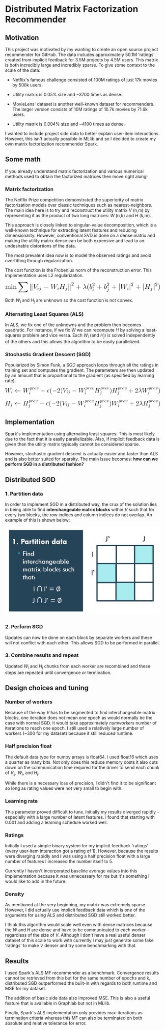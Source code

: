 # Distributed Matrix Factorization Recommender

## Motivation

This project was motivated by my wanting to create an open source project recommender for GitHub. The data includes approximately 50.1M 'ratings' created from implicit feedback for 3.5M projects by 4.5M users. This matrix is both incredibly large and incredibly sparse. To give some context to the scale of the data:

 - Netflix's famous challenge consisted of 100M ratings of just 17k movies by 500k users.
  * Utility matrix is 0.05% size and ~3700 times as dense.


 - MovieLens' dataset is another well-known dataset for recommenders. The larger version consists of 10M ratings of 10.7k movies by 71.6k users.
  * Utility matrix is 0.004% size and ~4100 times as dense.

I wanted to include project side data to better explain user-item interactions. However, this isn't actually possible in MLlib and so I decided to create my own matrix factorization recommender Spark.


## Some math

If you already understand matrix factorization and various numerical methods used to obtain the factorized matrices then move right along!

### Matrix factorization

The Netflix Prize competition demonstrated the superiority of matrix factorization models over classic techniques such as nearest-neighbors. The main idea here is to try and reconstruct the utility matrix _V_ (n,m) by representing it as the product of two long matrices: _W_ (n,k) and _H_ (k,m).

This approach is closely linked to singular-value decomposition, which is a well-known technique for extracting latent features and reducing dimensionality. However, conventional SVD is done on a dense matrix and making the utility matrix dense can be both expensive and lead to an undesirable distortions of the data.

The most prevalent idea now is to model the observed ratings and avoid overfitting through regularization.

The cost function is the Frobenius norm of the reconstruction error. This implementation uses L2 regularization.

![cost_function](imgs/cost.png)

Both _W<sub>i</sub>_ and _H<sub>j</sub>_ are unknown so the cost function is not convex.

### Alternating Least Squares (ALS)

In ALS, we fix one of the unknowns and the problem then becomes quadratic. For instance, if we fix _W_ we can recompute _H_ by solving a least-squares problem and vice versa. Each _W<sub>i</sub>_ (and _H<sub>j</sub>_) is solved independently of the others and this allows the algorithm to be easily parallelized.

### Stochastic Gradient Descent (SGD)

Popularized by Simon Funk, a SGD approach loops through all the ratings in training set and computes the gradient. The parameters are then updated by an amount that is proportional to the gradient (as specified by learning rate).

![w_update](imgs/w_update.png)

![h_update](imgs/h_update.png)


## Implementation

Spark's implementation using alternating least squares. This is most likely due to the fact that it is easily parallelizable. Also, if implicit feedback data is given then the utility matrix typically cannot be considered sparse.

However, stochastic gradient descent is actually easier and faster than ALS and is also better suited for sparsity. The main issue becomes: __how can we perform SGD in a distributed fashion?__


## Distributed SGD

### 1. Partition data

In order to implement SGD in a distributed way, the crux of the solution lies in being able to find __interchangeable matrix blocks__ within _V_ such that for every two blocks, the row indices and column indices do not overlap. An example of this is shown below:

![blocks](imgs/step1.PNG)

### 2. Perform SGD

Updates can now be done on each block by separate workers and these will not conflict with each other. This allows SGD to be performed in parallel.

### 3. Combine results and repeat

Updated _W<sub>i</sub>_ and _H<sub>j</sub>_ chunks from each worker are recombined and these steps are repeated until convergence or termination.


## Design choices and tuning

### Number of workers

Because of the way _V_ has to be segmented to find interchangeable matrix blocks, one iteration does not mean one epoch as would normally be the case with normal SGD. It would take approximately _numworkers_ number of iterations to reach one epoch. I still used a relatively large number of workers (~300 for my dataset) because it still reduced runtime.

### Half precision float

The default data type for numpy arrays is float64. I used float16 which uses a quarter as many bits. Not only does this reduce memory costs it also cuts down on the communication time required for the driver to send each chunk of _V<sub>ij</sub>_, _W<sub>i</sub>_, and _H<sub>j</sub>_.

While there is a necessary loss of precision, I didn't find it to be significant so long as rating values were not very small to begin with.

### Learning rate

This parameter proved difficult to tune. Initially my results diverged rapidly - especially with a large number of latent features. I found that starting with 0.001 and adding a learning schedule worked well.

### Ratings

Initially I used a simple binary system for my implicit feedback 'ratings' (every user-item interaction got a rating of 1). However, because the results were diverging rapidly and I was using a half precision float with a large number of features I increased the number itself to 5.

Currently I haven't incorporated baseline average values into this implementation because it was unnecessary for me but it's something I would like to add in the future.

### Density

As mentioned at the very beginning, my matrix was extremely sparse. However, I did actually use implicit feedback data which is one of the arguments for using ALS and distributed SGD still worked better.

I think this algorithm would scale well even with dense matrices because the _W_ and _H_ are dense and have to be communicated to each worker - regardless of the size of _V_. Although I don't have a real useful denser dataset of this scale to work with currently I may just generate some fake 'ratings' to make _V_ denser and try some benchmarking with that.

## Results

I used Spark's ALS MF recommender as a benchmark. Convergence results cannot be retrieved from this but for the same number of epochs and k, distributed SGD outperformed the built-in with regards to both runtime and MSE for my dataset.

The addition of basic side data also improved MSE. This is also a useful feature that is available in Graphlab but not in MLlib.

Finally, Spark's ALS implementation only provides max-iterations as termination criteria whereas this MF can also be terminated on both absolute and relative tolerance for error.
